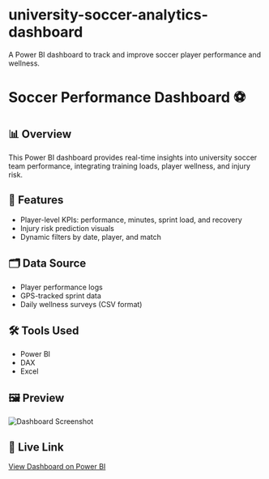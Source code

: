 # university-soccer-analytics-dashboard
A Power BI dashboard to track and improve soccer player performance and wellness. 

# Soccer Performance Dashboard ⚽

## 📊 Overview
This Power BI dashboard provides real-time insights into university soccer team performance, integrating training loads, player wellness, and injury risk.

## 🧩 Features
- Player-level KPIs: performance, minutes, sprint load, and recovery
- Injury risk prediction visuals
- Dynamic filters by date, player, and match

## 🗂️ Data Source
- Player performance logs
- GPS-tracked sprint data
- Daily wellness surveys (CSV format)

## 🛠️ Tools Used
- Power BI
- DAX
- Excel

## 🖼️ Preview
![Dashboard Screenshot](dashboard-preview.png)

## 🔗 Live Link
[View Dashboard on Power BI](https://app.powerbi.com/groups/me/reports/2b4c3b7b-33a0-40a2-8671-5628195e625a/af211164dc061acd5545?experience=power-bi)
